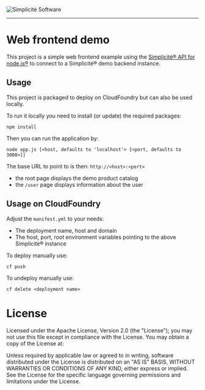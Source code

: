 ![Simplicit&eacute; Software](https://www.simplicite.io/resources/logos/logo250.png)
***

Web frontend demo
=================

This project is a simple web frontend example using the [Simplicit&eacute;&reg; API for node.js&reg;](https://www.npmjs.com/package/simplicite)
to connect to a Simplicit&eacute;&reg; demo backend instance.

Usage
-----

This project is packaged to deploy on CloudFoundry but can also be used locally.

To run it locally you need to install (or update) the required packages:

	npm install

Then you can run the application by:

	node app.js [<host, defaults to 'localhost'> [<port, defaults to 3000>]]

The base URL to point to is then: `http://<host>:<port>`

- the root page displays the demo product catalog
- the `/user` page displays information about the user

Usage on CloudFoundry
---------------------

Adjust the `manifest.yml` to your needs:

- The deployment name, host and domain
- The host, port, root environment variables pointing to the above Simplicit&eacute;&reg; instance

To deploy manually use:

	cf push

To undeploy manually use:

	cf delete <deployment name>

License
=======

Licensed under the Apache License, Version 2.0 (the "License");
you may not use this file except in compliance with the License.
You may obtain a copy of the License at:

[](http://www.apache.org/licenses/LICENSE-2.0)

Unless required by applicable law or agreed to in writing, software
distributed under the License is distributed on an "AS IS" BASIS,
WITHOUT WARRANTIES OR CONDITIONS OF ANY KIND, either express or implied.
See the License for the specific language governing permissions and
limitations under the License.
